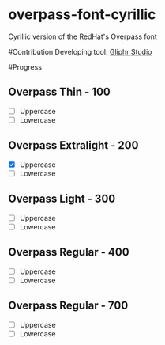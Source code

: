 # overpass-font-cyrillic
Cyrillic version of the RedHat's Overpass font

#Contribution
Developing tool: [Gliphr Studio](http://glyphrstudio.com/)

#Progress

## Overpass Thin - 100
- [ ] Uppercase
- [ ] Lowercase

## Overpass Extralight - 200
- [x] Uppercase
- [ ] Lowercase

## Overpass Light - 300
- [ ] Uppercase
- [ ] Lowercase

## Overpass Regular - 400
- [ ] Uppercase
- [ ] Lowercase

## Overpass Regular - 700
- [ ] Uppercase
- [ ] Lowercase